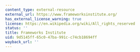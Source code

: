 ```yaml
---
content_type: external-resource
external_url: https://www.frameworksinstitute.org/
has_external_license_warning: true
license: https://en.wikipedia.org/wiki/All_rights_reserved
status: ''
title: Frameworks Institute
uid: 9d5145ff-65c0-47ba-991c-c74cb18694ff
wayback_url: ''
---
```

